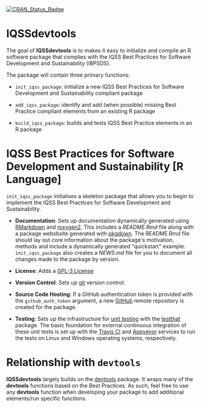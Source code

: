 <!-- README.md is generated from README.Rmd. Please edit that file -->
[![CRAN\_Status\_Badge](http://www.r-pkg.org/badges/version/IQSSdevtools)](https://cran.r-project.org/package=IQSSdevtools)

IQSSdevtools
============

The goal of **IQSSdevtools** is to makes it easy to initialize and compile an R software package that complies with the IQSS Best Practices for Software Development and Sustainability (IBPSDS).

The package will contain three primary functions:

-   `init_iqss_package`: initialize a new IQSS Best Practices for Software Development and Sustainability compliant package

-   `add_iqss_package`: identify and add (when possible) missing Best Practice compliant elements from an existing R package

-   `build_iqss_package`: builds and tests IQSS Best Practice elements in an R package

IQSS Best Practices for Software Development and Sustainability \[R Language\]
==============================================================================

`init_iqss_package` initialises a skeleton package that allows you to begin to implement the IQSS Best Practices for Software Development and Sustainability.

-   **Documentation**: Sets up documentation dynamically generated using [RMarkdown](http://rmarkdown.rstudio.com/) and [roxygen2](https://CRAN.R-project.org/package=roxygen2). This includes a *README.Rmd* file along with a package websbsite generated with [pkgdown](https://github.com/hadley/pkgdown). The README.Rmd file should lay out core information about the package's motivation, methods and include a dynamically generated "quickstart" example. `init_iqss_package` also creates a *NEWS.md* file for you to document all changes made to the package by version.

-   **License**: Adds a [GPL-3 License](https://www.gnu.org/licenses/gpl-3.0.en.html)

-   **Version Control**: Sets up [git](https://git-scm.com/) version control.

-   **Source Code Hosting**: If a GitHub authentication token is provided with the `github_auth_token` argument, a new [GitHub](https://github.com/) remote repository is created for the package.

-   **Testing**: Sets up the infrastructure for [unit testing](https://en.wikipedia.org/wiki/Unit_testing) with the [testthat](https://CRAN.R-project.org/package=testthat) package. The basic foundation for external continuous integration of these unit tests is set up with the [Travis CI](https://travis-ci.org/) and [Appveyor](https://www.appveyor.com/) services to run the tests on Linux and Windows operating systems, respectively.

Relationship with `devtools`
============================

**IQSSdevtools** largely builds on the [devtools](https://CRAN.R-project.org/package=devtools) package. It wraps many of the **devtools** functions based on the Best Practices. As such, feel free to use any **devtools** function when developing your package to add additional elements/run specific functions.

